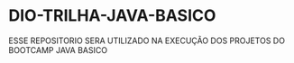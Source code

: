 # DIO-TRILHA-JAVA-BASICO
ESSE REPOSITORIO SERA UTILIZADO NA EXECUÇÃO DOS PROJETOS DO BOOTCAMP JAVA BASICO 
